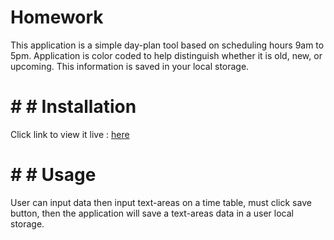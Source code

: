 # Homework

This application is a simple day-plan tool based on scheduling hours 9am to 5pm.
Application is color coded to help distinguish whether it is old, new, or upcoming. This information is saved in your local storage.

# # # Installation

Click link to view it live : [here](https://pplainx.github.io/dayscheduler)

# # # Usage

User can input data then input text-areas on a time table, must click save button, then the application will save a text-areas data in a user local storage.
